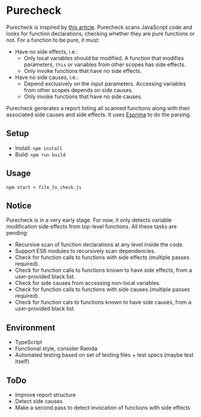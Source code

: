 # Purecheck
Purecheck is inspired by [this article](http://blog.jenkster.com/2015/12/what-is-functional-programming.html).
Purecheck scans JavaScript code and looks for function declarations, checking whether they are pure functions or not.
For a function to be pure, it must:
- Have no side effects, i.e.:
  - Only local variables should be modified. A function that modifies parameters, `this` or variables from other scopes has side effects.
  - Only invoke functions that have no side effects.
- Have no side causes, i.e.:
  - Depend exclusively on the input parameters. Accessing variables from other scopes depends on side causes.
  - Only invoke functions that have no side causes.

Purecheck generates a report listing all scanned functions along with their associated side causes and side effects. It uses [Esprima](http://esprima.org/) to do the parsing.

## Setup
- Install: `npm install`
- Build: `npm run build`

## Usage
`npm start < file_to_check.js`

## Notice
Purecheck is in a very early stage. For now, it only detects variable modification side effects from top-level functions.
All these tasks are pending:
- Recursive scan of function declarations at any level inside the code.
- Support ES6 modules to recursively scan dependencies.
- Check for function calls to functions with side effects (multiple passes required).
- Check for function calls to functions known to have side effects, from a user-provided black list.
- Check for side causes from accessing non-local variables.
- Check for function calls to functions with side causes (multiple passes required).
- Check for function cals to functions known to have side causes, from a user-provided black list.


## Environment
- TypeScript
- Functional style, consider Ramda
- Automated testing based on set of testing files + test specs (maybe test itself)

## ToDo
- Improve report structure
- Detect side causes
- Make a second pass to detect invocation of functions with side effects